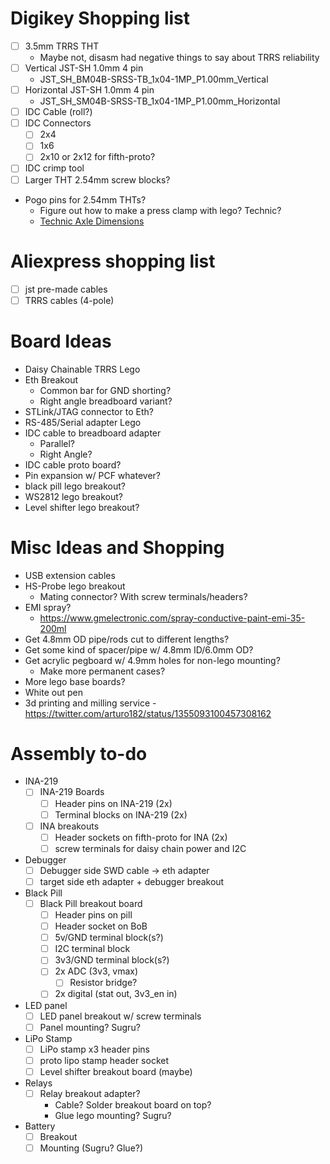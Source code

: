 # Digikey Shopping list

- [ ] 3.5mm TRRS THT
    * Maybe not, disasm had negative things to say about TRRS reliability
- [ ] Vertical JST-SH 1.0mm 4 pin
    * JST_SH_BM04B-SRSS-TB_1x04-1MP_P1.00mm_Vertical
- [ ] Horizontal JST-SH 1.0mm 4 pin
    * JST_SH_SM04B-SRSS-TB_1x04-1MP_P1.00mm_Horizontal
- [ ] IDC Cable (roll?)
- [ ] IDC Connectors
    - [ ] 2x4
    - [ ] 1x6
    - [ ] 2x10 or 2x12 for fifth-proto?
- [ ] IDC crimp tool
- [ ] Larger THT 2.54mm screw blocks?

- Pogo pins for 2.54mm THTs?
    - Figure out how to make a press clamp with lego? Technic?
    - [Technic Axle Dimensions](https://i.stack.imgur.com/vPTF8.png)

# Aliexpress shopping list

- [ ] jst pre-made cables
- [ ] TRRS cables (4-pole)

# Board Ideas

* Daisy Chainable TRRS Lego
* Eth Breakout
    * Common bar for GND shorting?
    * Right angle breadboard variant?
* STLink/JTAG connector to Eth?
* RS-485/Serial adapter Lego
* IDC cable to breadboard adapter
    * Parallel?
    * Right Angle?
* IDC cable proto board?
* Pin expansion w/ PCF whatever?
* black pill lego breakout?
* WS2812 lego breakout?
* Level shifter lego breakout?

# Misc Ideas and Shopping

* USB extension cables
* HS-Probe lego breakout
    * Mating connector? With screw terminals/headers?
* EMI spray?
    * https://www.gmelectronic.com/spray-conductive-paint-emi-35-200ml
* Get 4.8mm OD pipe/rods cut to different lengths?
* Get some kind of spacer/pipe w/ 4.8mm ID/6.0mm OD?
* Get acrylic pegboard w/ 4.9mm holes for non-lego mounting?
    * Make more permanent cases?
* More lego base boards?
* White out pen
* 3d printing and milling service - https://twitter.com/arturo182/status/1355093100457308162

# Assembly to-do

- INA-219
    - [ ] INA-219 Boards
        - [ ] Header pins on INA-219 (2x)
        - [ ] Terminal blocks on INA-219 (2x)
    - [ ] INA breakouts
        - [ ] Header sockets on fifth-proto for INA (2x)
        - [ ] screw terminals for daisy chain power and I2C
- Debugger
    - [ ] Debugger side SWD cable -> eth adapter
    - [ ] target side eth adapter + debugger breakout
- Black Pill
    - [ ] Black Pill breakout board
        - [ ] Header pins on pill
        - [ ] Header socket on BoB
        - [ ] 5v/GND terminal block(s?)
        - [ ] I2C terminal block
        - [ ] 3v3/GND terminal block(s?)
        - [ ] 2x ADC (3v3, vmax)
            - [ ] Resistor bridge?
        - [ ] 2x digital (stat out, 3v3_en in)
- LED panel
    - [ ] LED panel breakout w/ screw terminals
    - [ ] Panel mounting? Sugru?
- LiPo Stamp
    - [ ] LiPo stamp x3 header pins
    - [ ] proto lipo stamp header socket
    - [ ] Level shifter breakout board (maybe)
- Relays
    - [ ] Relay breakout adapter?
        - Cable? Solder breakout board on top?
        - Glue lego mounting? Sugru?
- Battery
    - [ ] Breakout
    - [ ] Mounting (Sugru? Glue?)
